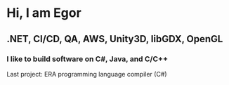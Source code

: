 # Hi, I am Egor

## .NET, CI/CD, QA, AWS, Unity3D, libGDX, OpenGL

### I like to build software on C#, Java, and C/C++ 

Last project: ERA programming language compiler (C#)
